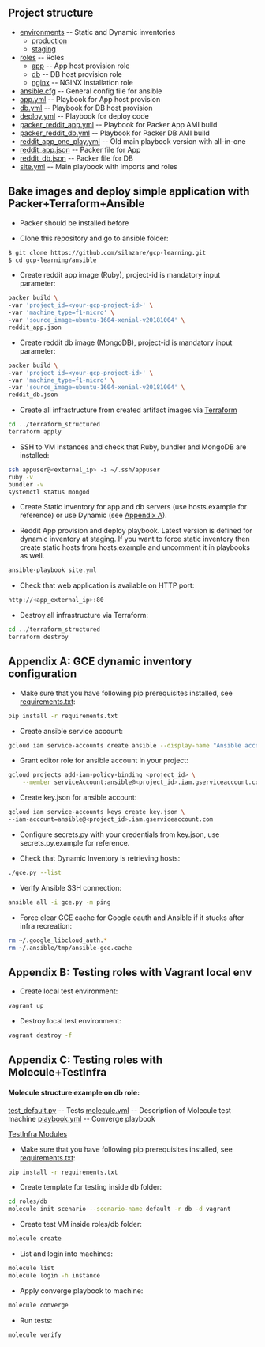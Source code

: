 ## Project structure

 * [environments](./environments) -- Static and Dynamic inventories
   * [production](./environments/production)
   * [staging](./environments/staging)
 * [roles](./roles) -- Roles
   * [app](.roles/app) -- App host provision role
   * [db](./roles/db) -- DB host provision role
   * [nginx](./roles/nginx) -- NGINX installation role
 * [ansible.cfg](./ansible.cfg) -- General config file for ansible
 * [app.yml](./app.yml) -- Playbook for App host provision
 * [db.yml](./db.yml) -- Playbook for DB host provision
 * [deploy.yml](./deploy.yml) -- Playbook for deploy code
 * [packer_reddit_app.yml](./packer_reddit_app.yml) -- Playbook for Packer App AMI build
 * [packer_reddit_db.yml](./packer_reddit_db.yml) -- Playbook for Packer DB AMI build
 * [reddit_app_one_play.yml](./reddit_app_one_play.yml) -- Old main playbook version with all-in-one
 * [reddit_app.json](./reddit_app.json) -- Packer file for App
 * [reddit_db.json](./reddit_db.json) -- Packer file for DB
 * [site.yml](./site.yml) -- Main playbook with imports and roles

## Bake images and deploy simple application with Packer+Terraform+Ansible

- Packer should be installed before

- Clone this repository and go to ansible folder:
```sh
$ git clone https://github.com/silazare/gcp-learning.git
$ cd gcp-learning/ansible
```

- Create reddit app image (Ruby), project-id is mandatory input parameter:
```sh
packer build \
-var 'project_id=<your-gcp-project-id>' \
-var 'machine_type=f1-micro' \
-var 'source_image=ubuntu-1604-xenial-v20181004' \
reddit_app.json
```

- Create reddit db image (MongoDB), project-id is mandatory input parameter:
```sh
packer build \
-var 'project_id=<your-gcp-project-id>' \
-var 'machine_type=f1-micro' \
-var 'source_image=ubuntu-1604-xenial-v20181004' \
reddit_db.json
```

- Create all infrastructure from created artifact images via [Terraform](../terraform_structured)
```sh
cd ../terraform_structured
terraform apply
```

- SSH to VM instances and check that Ruby, bundler and MongoDB are installed:
```sh
ssh appuser@<external_ip> -i ~/.ssh/appuser
ruby -v
bundler -v
systemctl status mongod
```

- Create Static inventory for app and db servers (use hosts.example for reference) or use Dynamic (see [Appendix A](https://github.com/silazare/gcp-learning/tree/master/ansible#appendix-a-gce-dynamic-inventory-configuration)).

- Reddit App provision and deploy playbook. Latest version is defined for dynamic inventory at staging.
If you want to force static inventory then create static hosts from hosts.example and uncomment it in playbooks as well.
```sh
ansible-playbook site.yml
```

- Check that web application is available on HTTP port:
```sh
http://<app_external_ip>:80
```

- Destroy all infrastructure via Terraform:
```sh
cd ../terraform_structured
terraform destroy
```

## Appendix A: GCE dynamic inventory configuration

- Make sure that you have following pip prerequisites installed, see [requirements.txt](./requirements.txt):
```sh
pip install -r requirements.txt
```

- Create ansible service account:
```sh
gcloud iam service-accounts create ansible --display-name "Ansible account"
```

- Grant editor role for ansible account in your project:
```sh
gcloud projects add-iam-policy-binding <project_id> \
    --member serviceAccount:ansible@<project_id>.iam.gserviceaccount.com --role roles/editor
```

- Create key.json for ansible account:
```sh
gcloud iam service-accounts keys create key.json \
--iam-account=ansible@<project_id>.iam.gserviceaccount.com
```

- Configure secrets.py with your credentials from key.json, use secrets.py.example for reference.

- Check that Dynamic Inventory is retrieving hosts:
```sh
./gce.py --list
```
- Verify Ansible SSH connection:
```sh
ansible all -i gce.py -m ping
```

- Force clear GCE cache for Google oauth and Ansible if it stucks after infra recreation:
```sh
rm ~/.google_libcloud_auth.*
rm ~/.ansible/tmp/ansible-gce.cache
```

## Appendix B: Testing roles with Vagrant local env

- Create local test environment:
```sh
vagrant up
```

- Destroy local test environment:
```sh
vagrant destroy -f
```

## Appendix C: Testing roles with Molecule+TestInfra

#### Molecule structure example on db role:
[test_default.py](./roles/db/molecule/default/tests/test_default.py) -- Tests
[molecule.yml](./roles/db/molecule/default/molecule.yml) -- Description of Molecule test machine
[playbook.yml](./roles/db/molecule/default/playbook.yml) -- Converge playbook

[TestInfra Modules](https://testinfra.readthedocs.io/en/latest/modules.html)

- Make sure that you have following pip prerequisites installed, see [requirements.txt](./requirements.txt):
```sh
pip install -r requirements.txt
```

- Create template for testing inside db folder:
```sh
cd roles/db
molecule init scenario --scenario-name default -r db -d vagrant
```

- Create test VM inside roles/db folder:
```sh
molecule create
```

- List and login into machines:
```sh
molecule list
molecule login -h instance
```

- Apply converge playbook to machine:
```sh
molecule converge
```

- Run tests:
```sh
molecule verify
```
